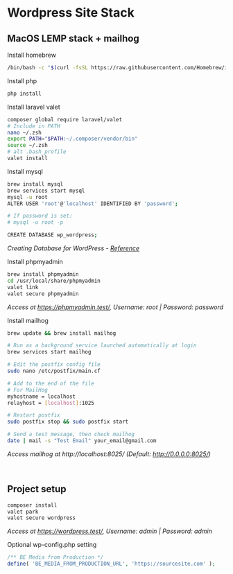 # Wordpress Site Stack

## MacOS LEMP stack + mailhog

Install homebrew

```bash
/bin/bash -c "$(curl -fsSL https://raw.githubusercontent.com/Homebrew/install/HEAD/install.sh)"
```

Install php

```bash
php install
```

Install laravel valet

```bash
composer global require laravel/valet
# Include in PATH
nano ~/.zsh
export PATH="$PATH:~/.composer/vendor/bin"
source ~/.zsh
# alt .bash_profile
valet install
```

Install mysql

```bash
brew install mysql
brew services start mysql
mysql -u root
ALTER USER 'root'@'localhost' IDENTIFIED BY 'password';

# If password is set:
# mysql -u root -p

CREATE DATABASE wp_wordpress;
```

*Creating Database for WordPress - [Reference](https://developer.wordpress.org/advanced-administration/before-install/creating-database/)*

Install phpmyadmin

```bash
brew install phpmyadmin
cd /usr/local/share/phpmyadmin
valet link
valet secure phpmyadmin
```

*Access at https://phpmyadmin.test/, Username: root | Password: password*

Install mailhog

```bash
brew update && brew install mailhog

# Run as a background service launched automatically at login 
brew services start mailhog

# Edit the postfix config file
sudo nano /etc/postfix/main.cf

# Add to the end of the file
# For MailHog
myhostname = localhost
relayhost = [localhost]:1025

# Restart postfix
sudo postfix stop && sudo postfix start

# Send a test message, then check mailhog
date | mail -s "Test Email" your_email@gmail.com
```

*Access mailhog at http://localhost:8025/ (Default: http://0.0.0.0:8025/)*



<br>

## Project setup

```bash
composer install
valet park
valet secure wordpress
```

*Access at https://wordpress.test/, Username: admin | Password: admin*

Optional wp-config.php setting

```php
/** BE Media from Production */
define( 'BE_MEDIA_FROM_PRODUCTION_URL', 'https://sourcesite.com' );
```
